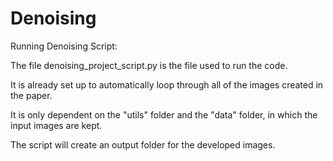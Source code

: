 # Denoising

Running Denoising Script:

The file denoising_project_script.py is the file used to run the code. 

It is already set up to automatically loop through all of the images created in the paper.

It is only dependent on the "utils" folder and the "data" folder, in which the input images are kept. 

The script will create an output folder for the developed images.
